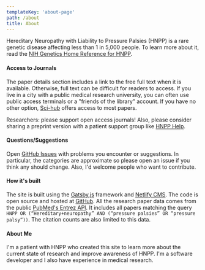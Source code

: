 ```yaml
---
templateKey: 'about-page'
path: /about
title: About
---
```


Hereditary Neuropathy with Liability to Pressure Palsies (HNPP) is a rare genetic disease affecting less than 1 in 5,000 people. To learn more about it, read the [NIH Genetics Home Reference for HNPP](https://ghr.nlm.nih.gov/condition/hereditary-neuropathy-with-liability-to-pressure-palsies).

#### Access to Journals
The paper details section includes a link to the free full text when it is available. Otherwise, full text can be difficult for readers to access. If you live in a city with a public medical research university, you can often use public access terminals or a "friends of the library" account. If you have no other option, [Sci-hub](https://whereisscihub.now.sh/) offers access to most papers.

Researchers: please support open access journals! Also, please consider sharing a preprint version with a patient support group like [HNPP Help](https://www.facebook.com/groups/hnpphelp/).

#### Questions/Suggestions
Open [GitHub Issues](https://github.com/nash8350/hnpp-research-gatsby/issues) with problems you encounter or suggestions. In particular, the categories are approximate so please open an issue if you think any should change. Also, I'd welcome people who want to contribute.

#### How it's built
The site is built using the [Gatsby.js](https://www.gatsbyjs.org) framework and [Netlify CMS](http://netlifycms.org/). The code is open source and hosted at [GitHub](https://github.com/nash8350/hnpp-research-gatsby). All the research paper data comes from the public [PubMed's Entrez API](https://www.ncbi.nlm.nih.gov/books/NBK25501/). It includes all papers matching the query `HNPP OR (“Hereditary+neuropathy” AND (“pressure palsies” OR “pressure palsy”))`. The citation counts are also limited to this data.

#### About Me
I'm a patient with HNPP who created this site to learn more about the current state of research and improve awareness of HNPP. I'm a software developer and I also have experience in medical research.